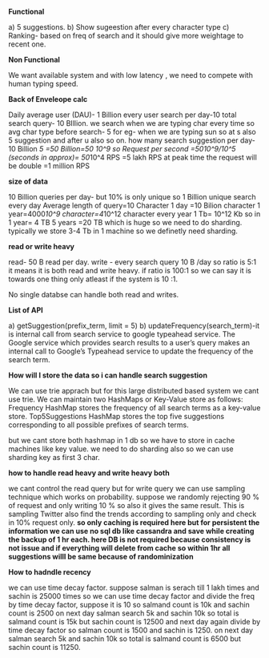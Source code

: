 **Functional**

a) 5 suggestions.
b) Show sugeestion after every character type
c) Ranking- based on freq of search and it should give more weightage to recent one.

**Non Functional**

We want available system and with low latency , we need to compete with human typing speed.

**Back of Enveleope calc**

Daily average user (DAU)- 1 Billion
every user search per day-10
total search query- 10 BIllion.
we search when we are typing char every time so avg char type before search- 5 for eg- when we are typing sun so at s also 5 suggestion and after u also so on.
how many search suggestion per day- 10 Billion *5 =50 Billion=50 *10^9
so Request per second =50*10^9/10^5 (seconds in approx)= 50*10^4 RPS =5 lakh RPS
at peak time the request will be double =1 million RPS

**size of data** 

10 Billion queries per day- but 10% is only unique so 1 Billion unique search every day
Average length of query=10 Character
1 day =10 Bilion character
1 year=4000*10^9 character=4*10^12 character every year
1 Tb= 10^12 Kb
so in 1 year= 4 TB
5 years =20 TB
which is huge so we need to do sharding. typically we store 3-4 Tb in 1 machine so we definetly need sharding.

**read or write heavy**

read- 50 B read per day.
write - every search query 10 B /day
so ratio is 5:1
it means it is both read and write heavy. if ratio is 100:1 so we can say it is towards one thing only atleast if the system is 10 :1.

No single databse can handle both read and writes.

**List of API**

a) getSuggestion(prefix_term, limit = 5)
b) updateFrequency(search_term)-it is internal call from search service to google typeahead service.
The Google service which provides search results to a user’s query makes an internal call to Google’s Typeahead service 
to update the frequency of the search term.

**How will I store the data so i can handle search suggestion**

We can use trie apprach but for this large distributed based system we cant use trie.
We can maintain two HashMaps or Key-Value store as follows:
Frequency HashMap stores the frequency of all search terms as a key-value store.
Top5Suggestions HashMap stores the top five suggestions corresponding to all possible prefixes of search terms.

but we cant store both hashmap in 1 db so we have to store in cache machines like key value.
we need to do sharding also so we can use sharding key as first 3 char.


**how to handle read heavy and write heavy both**

we cant control the read query but for write query we can use sampling technique which works on probability.
suppose we randomly rejecting 90 % of request and only writing 10 % so also it gives the same result. This is sampling
Twitter also find the trends according to sampling only and check in 10% request only.
**so only caching is required here but for persistent the information we can use no sql db like cassandra and save while creating the backup of 1 hr each.
here DB is not required because consistency is not issue and if everything will delete from cache so within 1hr all suggestions willl be same because of randominization**

**How to hadndle recency**

we can use time decay factor.
suppose salman is serach till 1 lakh times and sachin is 25000 times
so we can use time decay factor and divide the freq by time decay factor, suppose it is 10
so salmand count is 10k and sachin count is 2500
on next day salman search 5k and sachin 10k so total is salmand count is 15k but sachin count is 12500 and next day again divide by time decay factor so salman count is 1500 and sachin is 1250.
on next day salman search 5k and sachin 10k so total is salmand count is 6500 but sachin count is 11250. 







